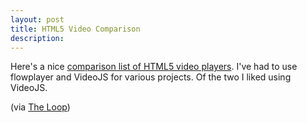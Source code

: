 ```yaml
---
layout: post
title: HTML5 Video Comparison
description: 
---
```

Here's a nice [comparison list of HTML5 video players](http://praegnanz.de/html5video/). I've had to use flowplayer and VideoJS for various projects. Of the two I liked using VideoJS.

(via [The Loop](http://www.loopinsight.com/2013/02/06/html5-video-player-comparison-chart/))
